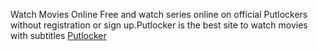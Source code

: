 Watch Movies Online Free and watch series online on official Putlockers without registration or sign up.Putlocker is the best site to watch movies with subtitles [Putlocker](https://www1.putlockerhd.download/)
